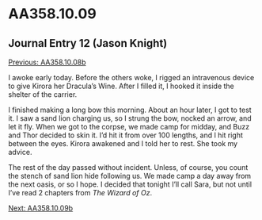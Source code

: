 # AA358.10.09

## Journal Entry 12 (Jason Knight)
[Previous: AA358.10.08b](Old%20Stories/Jason's%20Journal/AA358.10.08b.md)

I awoke early today. Before the others woke, I rigged an intravenous device to give Kirora her Dracula’s Wine. After I filled it, I hooked it inside the shelter of the carrier.

I finished making a long bow this morning. About an hour later, I got to test it. I saw a sand lion charging us, so I strung the bow, nocked an arrow, and let it fly. When we got to the corpse, we made camp for midday, and Buzz and Thor decided to skin it. I’d hit it from over 100 lengths, and I hit right between the eyes. Kirora awakened and I told her to rest. She took my advice.

The rest of the day passed without incident. Unless, of course, you count the stench of sand lion hide following us. We made camp a day away from the next oasis, or so I hope. I decided that tonight I’ll call Sara, but not until I’ve read 2 chapters from *The Wizard of Oz*.

[Next: AA358.10.09b](Old%20Stories/Jason's%20Journal/AA358.10.09b.md)
